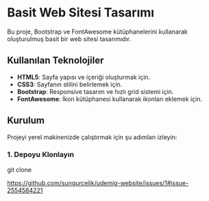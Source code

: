 # Basit Web Sitesi Tasarımı

Bu proje, Bootstrap ve FontAwesome kütüphanelerini kullanarak oluşturulmuş basit bir web sitesi tasarımıdır.

## Kullanılan Teknolojiler

- **HTML5**: Sayfa yapısı ve içeriği oluşturmak için.
- **CSS3**: Sayfanın stilini belirlemek için.
- **Bootstrap**: Responsive tasarım ve hızlı grid sistemi için.
- **FontAwesome**: İkon kütüphanesi kullanarak ikonları eklemek için.

## Kurulum

Projeyi yerel makinenizde çalıştırmak için şu adımları izleyin:

### 1. Depoyu Klonlayın

git clone <repository-url>


https://github.com/sungurcelik/udemig-website/issues/1#issue-2554584221
